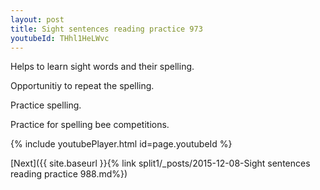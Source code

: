 ```yaml
---
layout: post
title: Sight sentences reading practice 973
youtubeId: THhl1HeLWvc
---
```

 
 
Helps to learn sight words and their spelling.

Opportunitiy to repeat the spelling. 

Practice spelling. 
 
Practice for spelling bee competitions. 
 
{% include youtubePlayer.html id=page.youtubeId %}
 
 

[Next]({{ site.baseurl }}{% link  split1/_posts/2015-12-08-Sight sentences reading practice 988.md%})
 
